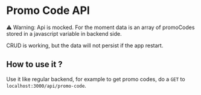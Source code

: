 # Promo Code API

⚠️ Warning: Api is mocked.
For the moment data is an array of promoCodes stored in a javascript variable in backend side.

CRUD is working, but the data will not persist if the app restart.

## How to use it ?
Use it like regular backend, for example to get promo codes, do a ```GET``` to ```localhost:3000/api/promo-code```.